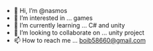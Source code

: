 - 👋 Hi, I’m @nasmos
- 👀 I’m interested in ... games
- 🌱 I’m currently learning ... C# and unity
- 💞️ I’m looking to collaborate on ... unity project
- 📫 How to reach me ... boib58660@gmail.com

<!---
nasmos/nasmos is a ✨ special ✨ repository because its `README.md` (this file) appears on your GitHub profile.
You can click the Preview link to take a look at your changes.
--->

